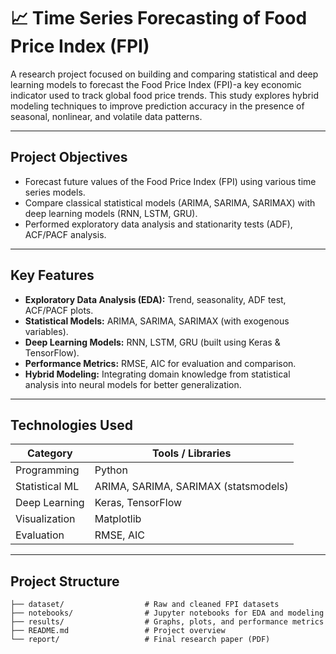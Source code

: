 # 📈 Time Series Forecasting of Food Price Index (FPI)

A research project focused on building and comparing statistical and deep learning models to forecast the Food Price Index (FPI)-a key economic indicator used to track global food price trends. This study explores hybrid modeling techniques to improve prediction accuracy in the presence of seasonal, nonlinear, and volatile data patterns.

---

## Project Objectives

- Forecast future values of the Food Price Index (FPI) using various time series models.
- Compare classical statistical models (ARIMA, SARIMA, SARIMAX) with deep learning models (RNN, LSTM, GRU).
- Performed exploratory data analysis and stationarity tests (ADF), ACF/PACF analysis.

---

## Key Features

- **Exploratory Data Analysis (EDA):** Trend, seasonality, ADF test, ACF/PACF plots.
- **Statistical Models:** ARIMA, SARIMA, SARIMAX (with exogenous variables).
- **Deep Learning Models:** RNN, LSTM, GRU (built using Keras & TensorFlow).
- **Performance Metrics:** RMSE, AIC for evaluation and comparison.
- **Hybrid Modeling:** Integrating domain knowledge from statistical analysis into neural models for better generalization.

---

## Technologies Used

| Category       | Tools / Libraries                      |
|----------------|----------------------------------------|
| Programming    | Python                                 |
| Statistical ML | ARIMA, SARIMA, SARIMAX (statsmodels)   |
| Deep Learning  | Keras, TensorFlow                      |
| Visualization  | Matplotlib                             |
| Evaluation     | RMSE, AIC                              |

---

## Project Structure

```plaintext
├── dataset/                  # Raw and cleaned FPI datasets
├── notebooks/                # Jupyter notebooks for EDA and modeling
├── results/                  # Graphs, plots, and performance metrics
├── README.md                 # Project overview
└── report/                   # Final research paper (PDF)
